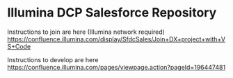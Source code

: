 # Illumina DCP Salesforce Repository

Instructions to join are here (Illumina network required)
https://confluence.illumina.com/display/SfdcSales/Join+DX+project+with+VS+Code

Instructions to develop are here
https://confluence.illumina.com/pages/viewpage.action?pageId=196447481
